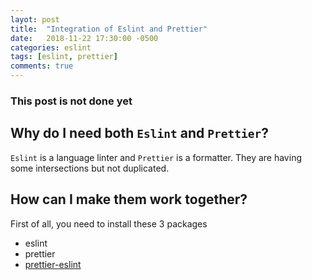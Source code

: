 ```yaml
---
layot: post
title:  "Integration of Eslint and Prettier"
date:   2018-11-22 17:30:00 -0500
categories: eslint
tags: [eslint, prettier]
comments: true
---
```


### This post is not done yet

## Why do I need both `Eslint` and `Prettier`?

`Eslint` is a language linter and `Prettier` is a formatter. They are having some intersections but not duplicated.

## How can I make them work together?

First of all, you need to install these 3 packages

* eslint
* prettier
* [prettier-eslint](https://github.com/prettier/prettier-eslint)
